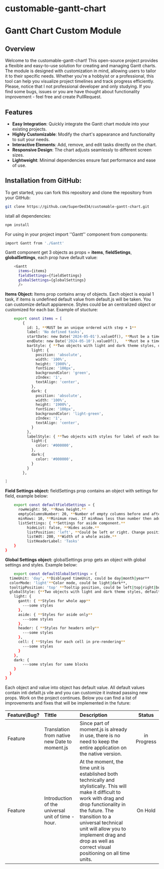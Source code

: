 # customable-gantt-chart

# Gantt Chart Custom Module

## Overview

Welcome to the customable-gantt-chart! This open-source project provides a flexible and easy-to-use solution for creating and managing Gantt charts. The module is designed with customization in mind, allowing users to tailor it to their specific needs. Whether you're a hobbyist or a professional, this tool can help you visualize project timelines and track progress efficiently. Please, notice that I not professional developer and only studying. If you find some bugs, issues or you are have thought about functionality improvement - feel free and create PullRequest. 

## Features

- **Easy Integration**: Quickly integrate the Gantt chart module into your existing projects.
- **Highly Customizable**: Modify the chart's appearance and functionality to suit your needs.
- **Interactive Elements**: Add, remove, and edit tasks directly on the chart.
- **Responsive Design**: The chart adjusts seamlessly to different screen sizes.
- **Lightweight**: Minimal dependencies ensure fast performance and ease of use.

## Installation from GitHub:

To get started, you can fork this repository and clone the repository from your GitHub:

```sh
git clone https://github.com/SuperDed34/customable-gantt-chart.git
```

istall all dependencies:

```sh
npm install
```

For using in your project import ''Gantt'' component from components:

```sh
import Gantt from './Gantt'
```

Gantt component get 3 objects as props = **items**, **fieldSetings**, **globalSettings**, each prop have default value:

```sh
    <Gantt
      items={items}
      fieldSettings={fieldSettings}
      globalSettings={globalSettings}
      />
```

**Items Object:**
Items prop contains array of objects. Each object is equial 1 task, if items is undefined default value from default.js will be taken. You can customize default appiarence. Styles could be an centralized object or customized for each bar. Example of stucture:

```sh
    export const items = [
        {
          id: 1, **MUST be an unique ordered with step + 1**
          label: 'No defined tasks',
          startDate: new Date('2024-05-01').valueOf(), **Must be a timestamp in milliseconds.**
          endDate: new Date('2024-05-10').valueOf(),   **Must be a timestamp in milliseconds.**
          barStyle: { **Two objects with light and dark theme styles, default styles below, also few default stylers hardcoded in .css files.**
            light: {
              position: 'absolute',
              width: '100%',
              height: '1900%',
              fontSize: '100px',
              backgroundColor: 'green',
              zIndex: '1',
              textAlign: 'center',
            },
            dark: {
              position: 'absolute',
              width: '100%',
              height: '1900%',
              fontSize: '100px',
              backgroundColor: 'light-green',
              zIndex: '1',
              textAlign: 'center',
            }
          },
          labelStyle: { **Two objects with styles for label of each bar.**
            light:{
              color: '#000000',
            },
            dark:{
              color: '#000000',
            }
          }
        },

]
```

**Field Settings object:**
fieldSettings prop contains an object with settings for field, example below:

```sh
    export const defaultFieldSettings = {
      rowHeight: 50, **Rows height.**
      emptyColumnsNumber: 20, **Number of empty columns before and after affecterd columns.**
      minRows: 10, **Minimum rows. If minRows less than number then add empty to fill that.**
      listSettings: { **Settings for aside component.**
          hideList: false, **Hides aside.**
          listPosition: 'left', **Could be left or right. Change position of aside.**
          listWdt: 200, **Width of a whole aside.**
          listHeaderLabel: 'Tasks'
    }
}

```

**Global Settings object:**
globalSettings prop gets an object with global settings and styles. Example below: 

```sh
    export const defaultGlobalSettings = {
  timeUnit: 'day', **Disblayed timeUnit, could be day|month|year**
  colorMode: 'light'**Color mode, could be light|dark**,
  tooltipPosition: 'top' **Tooltip position, could be left|top|right|bottom**,
  globalStyle: {**Two objects with light and dark theme styles, default styles below, also few default stylers hardcoded in .css files.**
    light: {
      gantt: { **Styles for whole app**
        ---some styles
      },
      aside: { **Styles for aside only**
        ---some styles
      },
      header: { **Styles for headers only**
        ---some styles
      },
      cell: { **Styles for each cell in pre-rendering**
        ---some styles
      }
    },
    dark: {
        ---some styles for same blocks
    }
  }
}
```

Each object and value into object has default value. All default values contain inti defailt.js vile and you can customize it instead passing new props. Work on the project continues. Below you can find a list of improvements and fixes that will be implemented in the future:

|Feature\Bug?|Tittle|Description|Status|
|:-------|:---------|:----------|:----:|
|Feature|Translation from native new Date to moment.js|Since part of moment.js is already in use, there is no need to keep the entire application on the native version.|in Progress|
|Feature|Introduction of the universal unit of time - hour.|At the moment, the time unit is established both technically and stylistically. This will make it difficult to work with drag and drop functionality in the future. The transition to a universal technical unit will allow you to implement drag and drop as well as correct visual positioning on all time units.|On Hold|
